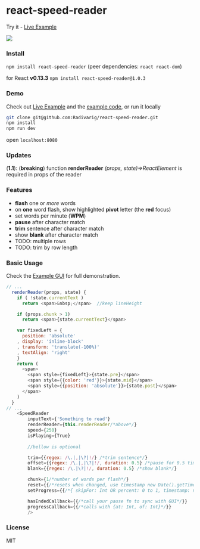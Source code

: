 # react-speed-reader

Try it - [Live Example](https://radivarig.github.io/#/react-speed-reader)

![](http://i.imgur.com/M8Aw9Gh.gif)

### Install

`npm install react-speed-reader` (peer dependencies: `react react-dom`)

for React **v0.13.3** `npm install react-speed-reader@1.0.3`

### Demo

Check out [Live Example](https://radivarig.github.io/#/react-speed-reader) and the [example code](https://github.com/Radivarig/react-speed-reader/blob/master/src/SpeedReaderViewer.jsx), or run it locally
```bash
git clone git@github.com:Radivarig/react-speed-reader.git
npm install
npm run dev 
```
open `localhost:8080`

### Updates

(**1.1**): (**breaking**) function **renderReader** _(props, state)=>ReactElement_ is required in props of the reader

### Features

- **flash** one or _more_ words
- on **one** word flash, show highlighted **pivot** letter (the **red** focus)
- set words per minute (**WPM**)
- **pause** after character match
- **trim** sentence after character match
- show **blank** after character match
- TODO: multiple rows
- TODO: trim by row length

### Basic Usage

Check the [Example GUI](https://github.com/Radivarig/react-speed-reader/blob/master/src/SpeedReaderViewer.jsx) for full demonstration.
```javascript
// ...
  renderReader(props, state) {
    if ( !state.currentText )
      return <span>&nbsp;</span>  //keep lineHeight

    if (props.chunk > 1)
      return <span>{state.currentText}</span>

    var fixedLeft = {
      position: 'absolute'
    , display: 'inline-block'
    , transform: 'translate(-100%)'
    , textAlign: 'right'
    }
    return (
      <span>
        <span style={fixedLeft}>{state.pre}</span>
        <span style={{color: 'red'}}>{state.mid}</span>
        <span style={{position: 'absolute'}}>{state.post}</span>
      </span>
    )
  }
// ...
    <SpeedReader
        inputText={'Something to read'}
        renderReader={this.renderReader/*above*/}
        speed={250}
        isPlaying={True}
    
        //bellow is optional

        trim={{regex: /\.|,|\?|!/} /*trim sentence*/}
        offset={{regex: /\.|,|\?|!/, duration: 0.5} /*pause for 0.5 times the WPM speed*/}
        blank={{regex: /\.|\?|!/, duration: 0.5} /*show blank*/}

        chunk={1/*number of words per flash*/}
        reset={{/*resets when changed, use timestamp new Date().getTime()*/}}
        setProgress={{/*{ skipFor: Int OR percent: 0 to 1, timestamp: new Date().getTime() }*/}}

        hasEndedCallback={{/*call your pause fn to sync with GUI*/}}
        progressCallback={{/*calls with {at: Int, of: Int}*/}}
        />
```

### License

MIT
